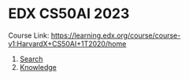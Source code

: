 # EDX CS50AI 2023

Course Link: https://learning.edx.org/course/course-v1:HarvardX+CS50AI+1T2020/home

1. [Search](./search.md)
2. [Knowledge](./knowledge.md)
